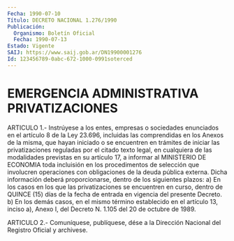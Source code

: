 ```yaml
---
Fecha: 1990-07-10
Título: DECRETO NACIONAL 1.276/1990
Publicación:
  Organismo: Boletín Oficial
  Fecha: 1990-07-13
Estado: Vigente
SAIJ: https://www.saij.gob.ar/DN19900001276
Id: 123456789-0abc-672-1000-0991soterced
---
```

# EMERGENCIA ADMINISTRATIVA PRIVATIZACIONES

<a id="1"></a>
ARTICULO  1.-  Instrúyese  a  los entes, empresas o sociedades enunciados  en  el  artículo  8  de la Ley  23.696,  incluidas  las comprendidas en los Anexos de la misma,  que  hayan  iniciado  o se encuentren  en  trámites  de  iniciar las privatizaciones reguladas por  el  citado  texto  legal,  en cualquiera  de  las  modalidades previstas en su artículo 17, a informar  al  MINISTERIO DE ECONOMIA toda  incluisión en los procedimentos de selección  que  involucren operaciones  con  obligaciones  de  la deuda pública externa. Dicha información  deberá  proporcionarse,  dentro    de  los  siguientes plazos:  a)  En  los casos en los que las privatizaciones se  encuentren  en curso, dentro  de  QUINCE  (15)  días  de  la  fecha  de entrada en vigencia del presente Decreto.  b)  En  los  demás  casos,  en el mismo término establecido  en  el artículo 13, inciso a), Anexo  I,  del  Decreto  N. 1.105 del 20 de octubre de 1989.

<a id="2"></a>
ARTICULO  2.-  Comuníquese,  publíquese,  dése  a la Dirección Nacional del Registro Oficial y archivese.
